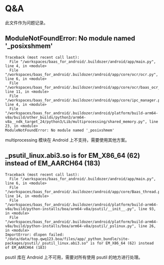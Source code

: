 # Q&A
此文件作为问题记录。

## ModuleNotFoundError: No module named '_posixshmem'
```
Traceback (most recent call last):
  File "/workspaces/baas_for_android/.buildozer/android/app/main.py", line 4, in <module>
  File "/workspaces/baas_for_android/.buildozer/android/app/core/ocr/ocr.py", line 6, in <module>
  File "/workspaces/baas_for_android/.buildozer/android/app/core/ocr/baas_ocr_client/Client.py", line 11, in <module>
  File "/workspaces/baas_for_android/.buildozer/android/app/core/ipc_manager.py", line 4, in <module>
  File "/workspaces/baas_for_android/.buildozer/android/platform/build-arm64-v8a/build/other_builds/python3/arm64-v8a__ndk_target_24/python3/Lib/multiprocessing/shared_memory.py", line 23, in <module>
ModuleNotFoundError: No module named '_posixshmem'
```

multiprocessing 模块在 Android 上不支持，需要使用其他方案。

## _psutil_linux.abi3.so is for EM_X86_64 (62) instead of EM_AARCH64 (183)
```
Traceback (most recent call last):
  File "/workspaces/baas_for_android/.buildozer/android/app/main.py", line 6, in <module>
  File "/workspaces/baas_for_android/.buildozer/android/app/core/Baas_thread.py", line 14, in <module>
  File "/workspaces/baas_for_android/.buildozer/android/platform/build-arm64-v8a/build/python-installs/boa/arm64-v8a/psutil/__init__.py", line 93, in <module>
  File "/workspaces/baas_for_android/.buildozer/android/platform/build-arm64-v8a/build/python-installs/boa/arm64-v8a/psutil/_pslinux.py", line 26, in <module>
ImportError: dlopen failed: "/data/data/top.qwq123.boa/files/app/_python_bundle/site-packages/psutil/_psutil_linux.abi3.so" is for EM_X86_64 (62) instead of EM_AARCH64 (183)
```

psutil 库在 Android 上不可用，需要对所有使用 psutil 的地方进行处理。